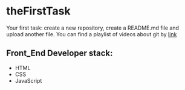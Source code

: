# theFirstTask
Your first task: create a new repository, create a README.md file and upload another file.
You can find a playlist of videos about git by [link](https://www.youtube.com/watch?v=0cd7B2e2OoY&list=PLU0P7SSaJ5gUUrpgqduEXAdu8lEuRgkW8)
## Front_End Developer stack:
* HTML
* CSS
* JavaScript
